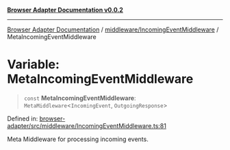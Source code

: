 [**Browser Adapter Documentation v0.0.2**](../../../README.md)

***

[Browser Adapter Documentation](../../../modules.md) / [middleware/IncomingEventMiddleware](../README.md) / MetaIncomingEventMiddleware

# Variable: MetaIncomingEventMiddleware

> `const` **MetaIncomingEventMiddleware**: `MetaMiddleware`\<`IncomingEvent`, `OutgoingResponse`\>

Defined in: [browser-adapter/src/middleware/IncomingEventMiddleware.ts:81](https://github.com/stonemjs/browser-adapter/blob/c3427cc529e8929bb73bcc39b402c0bfd995379e/src/middleware/IncomingEventMiddleware.ts#L81)

Meta Middleware for processing incoming events.
